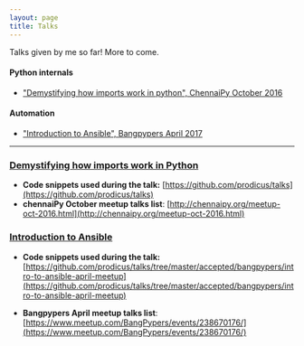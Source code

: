 ```yaml
---
layout: page
title: Talks
---
```


<link rel="stylesheet" href="https://maxcdn.bootstrapcdn.com/font-awesome/4.5.0/css/font-awesome.min.css">

Talks given by me so far! More to come.

<!--## <a name="index"/>Index-->

#### Python internals

- ["Demystifying how imports work in python", ChennaiPy October 2016](#chennaiPy_oct)

#### Automation

- ["Introduction to Ansible", Bangpypers April 2017](#bangpypers_april)

***

### <a name="chennaiPy_oct"/>[Demystifying how imports work in Python](http://http://speakerdeck.com/tasdikrahman/demystifying-how-imports-work-in-python/)

<script async class="speakerdeck-embed" data-id="df1b0dd2c89b44678015f3565c876881" data-ratio="1.33333333333333" src="//speakerdeck.com/assets/embed.js"></script>


- **Code snippets used during the talk:** [https://github.com/prodicus/talks](https://github.com/prodicus/talks)
- **chennaiPy October meetup talks list**: [http://chennaipy.org/meetup-oct-2016.html](http://chennaipy.org/meetup-oct-2016.html)

### <a name="bangpypers_april"/>[Introduction to Ansible](https://speakerdeck.com/tasdikrahman/introduction-to-ansible)

<script async class="speakerdeck-embed" data-id="dacfbe2fca344ffda3b93a5abcd155c7" data-ratio="1.33159947984395" src="//speakerdeck.com/assets/embed.js"></script>

- **Code snippets used during the talk:** [https://github.com/prodicus/talks/tree/master/accepted/bangpypers/intro-to-ansible-april-meetup](https://github.com/prodicus/talks/tree/master/accepted/bangpypers/intro-to-ansible-april-meetup)

- **Bangpypers April meetup talks list**: [https://www.meetup.com/BangPypers/events/238670176/](https://www.meetup.com/BangPypers/events/238670176/)
